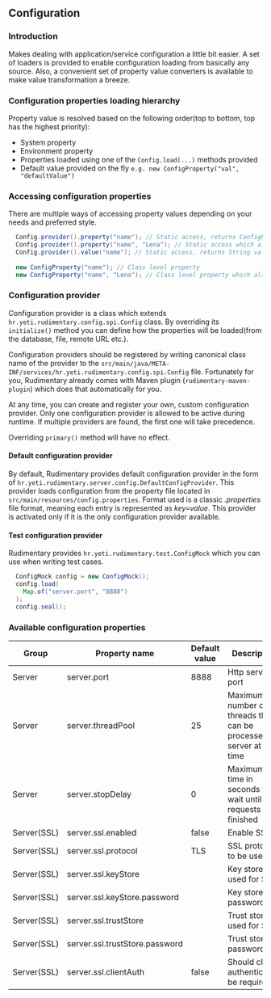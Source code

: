 ## Configuration

### Introduction
Makes dealing with application/service configuration a little bit easier. 
A set of loaders is provided to enable configuration loading from basically any source.
Also, a convenient set of property value converters is available to make value transformation a breeze.


### Configuration properties loading hierarchy
Property value is resolved based on the following order(top to bottom, top has the highest priority):

* System property
* Environment property
* Properties loaded using one of the `Config.load(...)` methods provided
* Default value provided on the fly `e.g. new ConfigProperty("val", "defaultValue")`

### Accessing configuration properties
There are multiple ways of accessing property values depending on your needs and preferred style.

```java
  Config.provider().property("name"); // Static access, returns ConfigProperty instance
  Config.provider().property("name", "Lena"); // Static access which also sets default value if no property is found within provider, returns ConfigProperty instance
  Config.provider().value("name"); // Static access, returns String value
    
  new ConfigProperty("name"); // Class level property
  new ConfigProperty("name", "Lena"); // Class level property which also sets default value if no property is found within provider
```

### Configuration provider
Configuration provider is a class which extends `hr.yeti.rudimentary.config.spi.Config` class.
By overriding its `initialize()` method you can define how the properties will be loaded(from the database, file, remote URL etc.).

Configuration providers should be registered by writing canonical class name of the provider to the `src/main/java/META-INF/services/hr.yeti.rudimentary.config.spi.Config` file.
Fortunately for you, Rudimentary already comes with Maven plugin (`rudimentary-maven-plugin`) which does that automatically for you.

At any time, you can create and register your own, custom configuration provider.
Only one configuration provider is allowed to be active during runtime. If multiple providers are found, the first one will take precedence.

Overriding `primary()` method will have no effect.

#### Default configuration provider
By default, Rudimentary provides default configuration provider in the form of `hr.yeti.rudimentary.server.config.DefaultConfigProvider`. This provider loads configuration from the property file located in `src/main/resources/config.properties`. Format used is a classic *.properties* file format, meaning each entry is represented as *key=value*. This provider is activated only if it is the only configuration provider available.

#### Test configuration provider
Rudimentary provides `hr.yeti.rudimentary.test.ConfigMock` which you can use when writing test cases.

```java
  ConfigMock config = new ConfigMock();
  config.load(
    Map.of("server.port", "8888")
  );
  config.seal();
```

### Available configuration properties

| Group        | Property name        | Default value           |  Description           |
| ------------ | ------------- | ------------- | ----- |
| Server | server.port     | 8888 | Http server port |
| Server | server.threadPool     | 25 | Maximum number of threads that can be processed by server at a time |
| Server | server.stopDelay     | 0 | Maximum time in seconds to wait until requests have finished |
| Server(SSL) | server.ssl.enabled     | false | Enable SSL |
| Server(SSL) | server.ssl.protocol    | TLS | SSL protocol to be used |
| Server(SSL) | server.ssl.keyStore     |  | Key store used for SSL |
| Server(SSL) | server.ssl.keyStore.password    |  | Key store password|
| Server(SSL) | server.ssl.trustStore    | | Trust store used for SSL |
| Server(SSL) | server.ssl.trustStore.password     | | Trust store password |
| Server(SSL) | server.ssl.clientAuth     | false | Should client authentication be required |
